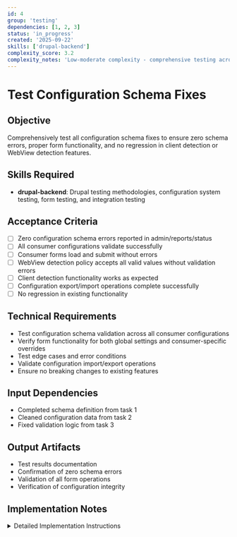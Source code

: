 ```yaml
---
id: 4
group: 'testing'
dependencies: [1, 2, 3]
status: 'in_progress'
created: '2025-09-22'
skills: ['drupal-backend']
complexity_score: 3.2
complexity_notes: 'Low-moderate complexity - comprehensive testing across multiple systems but clear requirements'
---
```


# Test Configuration Schema Fixes

## Objective

Comprehensively test all configuration schema fixes to ensure zero schema errors, proper form functionality, and no regression in client detection or WebView detection features.

## Skills Required

- **drupal-backend**: Drupal testing methodologies, configuration system testing, form testing, and integration testing

## Acceptance Criteria

- [ ] Zero configuration schema errors reported in admin/reports/status
- [ ] All consumer configurations validate successfully
- [ ] Consumer forms load and submit without errors
- [ ] WebView detection policy accepts all valid values without validation errors
- [ ] Client detection functionality works as expected
- [ ] Configuration export/import operations complete successfully
- [ ] No regression in existing functionality

## Technical Requirements

- Test configuration schema validation across all consumer configurations
- Verify form functionality for both global settings and consumer-specific overrides
- Test edge cases and error conditions
- Validate configuration import/export operations
- Ensure no breaking changes to existing features

## Input Dependencies

- Completed schema definition from task 1
- Cleaned configuration data from task 2
- Fixed validation logic from task 3

## Output Artifacts

- Test results documentation
- Confirmation of zero schema errors
- Validation of all form operations
- Verification of configuration integrity

## Implementation Notes

<details>
<summary>Detailed Implementation Instructions</summary>

**Meaningful Test Strategy Guidelines**

Your critical mantra for test generation is: "write a few tests, mostly integration".

**Definition of "Meaningful Tests":**
Tests that verify custom business logic, critical paths, and edge cases specific to the application. Focus on testing YOUR code, not the framework or library functionality.

**When TO Write Tests:**

- Custom business logic and algorithms
- Critical user workflows and data transformations
- Edge cases and error conditions for core functionality
- Integration points between different system components
- Complex validation logic or calculations

**When NOT to Write Tests:**

- Third-party library functionality (already tested upstream)
- Framework features (React hooks, Express middleware, etc.)
- Simple CRUD operations without custom logic
- Getter/setter methods or basic property access
- Configuration files or static data
- Obvious functionality that would break immediately if incorrect

1. **Configuration Schema Validation Testing**:

   ```bash
   # Check Drupal status report for configuration errors
   drush status-report --format=json | grep -i "configuration"

   # Validate specific configurations
   drush config:validate simple_oauth_native_apps.consumer.1
   drush config:validate simple_oauth_native_apps.settings
   ```

2. **Consumer Configuration Testing**:
   - Test each existing consumer configuration loads without errors
   - Verify `client_detection` field validates against new schema
   - Test configuration contains only fields with schema definitions
   - Check configuration export/import cycle preserves data

3. **Form Functionality Testing**:
   - Test global native apps settings form: `/admin/config/people/simple_oauth/oauth-21/native-apps`
   - Test consumer edit forms with native apps section
   - Verify all WebView detection policy options work ('off', 'warn', 'block')
   - Test consumer-specific overrides function correctly

4. **WebView Detection Validation Testing**:
   - Test valid policy values: 'off', 'warn', 'block'
   - Test invalid policy values trigger appropriate errors
   - Test empty/null values handle gracefully
   - Test both global and consumer-specific settings

5. **Integration Testing Scenarios**:
   - Create new consumer and verify form works
   - Modify existing consumer settings
   - Test client detection functionality if enabled
   - Export configurations and re-import
   - Test with various consumer configurations

6. **Regression Testing**:
   - Verify existing OAuth flows continue to work
   - Test consumer authentication still functions
   - Check that WebView detection behavior unchanged
   - Ensure no breaking changes to module functionality

7. **Edge Case Testing**:
   - Empty consumer configurations
   - Malformed configuration data
   - Missing schema fields
   - Configuration with only override fields
   - Large numbers of consumer configurations

8. **Documentation of Results**:
   - Record all test scenarios and outcomes
   - Document any issues found and resolutions
   - Confirm zero configuration schema errors
   - Validate all success criteria met
   </details>
